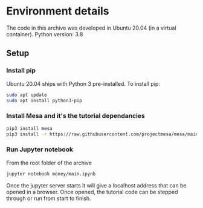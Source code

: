 # Environment details

The code in this archive was developed in Ubuntu 20.04 (in a virtual container).
Python version: 3.8

## Setup

### Install pip

Ubuntu 20.04 ships with Python 3 pre-installed. To install pip:

``` bash
sudo apt update
sudo apt install python3-pip
```

### Install Mesa and it's the tutorial dependancies

``` bash
pip3 install mesa
pip3 install -r https://raw.githubusercontent.com/projectmesa/mesa/main/examples/boltzmann_wealth_model/requirements.txt
```

### Run Jupyter notebook

From the root folder of the archive

``` bash
jupyter notebook money/main.ipynb
```

Once the jupyter server starts it will give a localhost address that can be opened in a browser.
Once opened, the tutorial code can be stepped through or run from start to finish.
